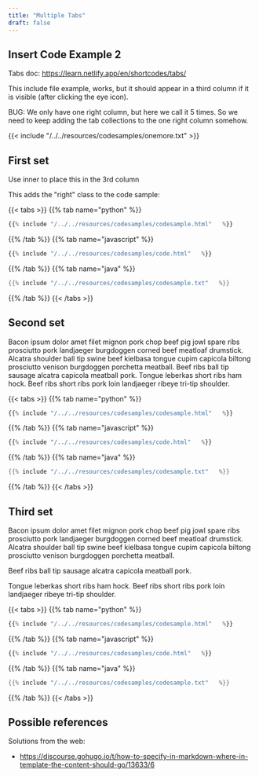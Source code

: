 ```yaml
---
title: "Multiple Tabs"
draft: false
---
```


## Insert Code Example 2

Tabs doc: https://learn.netlify.app/en/shortcodes/tabs/

This include file example, works, but it should appear in a third column if it is visible (after clicking the eye icon).

BUG: We only have one right column, but here we call it 5 times. So we need to keep adding the tab collections to the one right column somehow. 

{{< include "/../../resources/codesamples/onemore.txt" >}}

## First set

Use inner to place this in the 3rd column

This adds the "right" class to the code sample:


{{< tabs >}}
{{% tab name="python" %}}
```python
{{% include "/../../resources/codesamples/codesample.html"   %}}
```
{{% /tab %}}
{{% tab name="javascript" %}}
```javascript
{{% include "/../../resources/codesamples/code.html"   %}}
```
{{% /tab %}}
{{% tab name="java" %}}
```java
{{% include "/../../resources/codesamples/codesample.txt"   %}}
```
{{% /tab %}}
{{< /tabs >}}



## Second set

Bacon ipsum dolor amet filet mignon pork chop beef pig jowl spare ribs prosciutto pork landjaeger burgdoggen corned beef meatloaf drumstick. Alcatra shoulder ball tip swine beef kielbasa tongue cupim capicola biltong prosciutto venison burgdoggen porchetta meatball. Beef ribs ball tip sausage alcatra capicola meatball pork. Tongue leberkas short ribs ham hock. Beef ribs short ribs pork loin landjaeger ribeye tri-tip shoulder.

{{< tabs >}}
{{% tab name="python" %}}
```python
{{% include "/../../resources/codesamples/codesample.html"   %}}
```
{{% /tab %}}
{{% tab name="javascript" %}}
```javascript
{{% include "/../../resources/codesamples/code.html"   %}}
```
{{% /tab %}}
{{% tab name="java" %}}
```java
{{% include "/../../resources/codesamples/codesample.txt"   %}}
```
{{% /tab %}}
{{< /tabs >}}


## Third set

Bacon ipsum dolor amet filet mignon pork chop beef pig jowl spare ribs prosciutto pork landjaeger burgdoggen corned beef meatloaf drumstick. Alcatra shoulder ball tip swine beef kielbasa tongue cupim capicola biltong prosciutto venison burgdoggen porchetta meatball. 

Beef ribs ball tip sausage alcatra capicola meatball pork. 

Tongue leberkas short ribs ham hock. Beef ribs short ribs pork loin landjaeger ribeye tri-tip shoulder.


{{< tabs >}}
{{% tab name="python" %}}
```python
{{% include "/../../resources/codesamples/codesample.html"   %}}
```
{{% /tab %}}
{{% tab name="javascript" %}}
```javascript
{{% include "/../../resources/codesamples/code.html"   %}}
```
{{% /tab %}}
{{% tab name="java" %}}
```java
{{% include "/../../resources/codesamples/codesample.txt"   %}}
```
{{% /tab %}}
{{< /tabs >}}




## Possible references

Solutions from the web:

- https://discourse.gohugo.io/t/how-to-specify-in-markdown-where-in-template-the-content-should-go/13633/6
